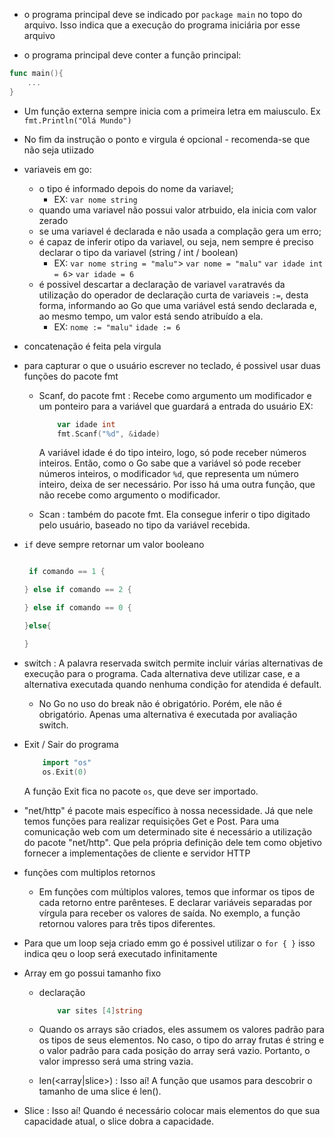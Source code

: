 * o programa principal deve se indicado por `package main` no topo do arquivo. Isso indica que a execução do programa iniciária por esse arquivo

* o programa principal deve conter a função principal: 

~~~go
func main(){
    ...
}
~~~

* Um função externa sempre inicia com a primeira letra em maiusculo. Ex `fmt.Println("Olá Mundo")`

* No fim da instrução o ponto e virgula é opcional - recomenda-se que não seja utiizado

* variaveis em go:
    * o tipo é informado depois do nome  da variavel;
        * EX: `var nome string`
    * quando uma variavel não possui valor atrbuido, ela inicia com valor zerado
    * se uma variavel é declarada e não usada a complação gera um erro;
    * é capaz de inferir otipo da variavel, ou seja, nem sempre é preciso declarar o tipo da variavel (string / int / boolean)
        * EX: `var nome string = "malu"`> `var nome = "malu"`
              `var idade int = 6`> `var idade = 6`
    * é possivel descartar a declaração de variavel `var`através da utilização do operador de declaração curta de variaveis `:=`, desta forma, informando ao Go que uma variável está sendo declarada e, ao mesmo tempo, um valor está sendo atribuído a ela.
        * EX: `nome := "malu"`
              `idade := 6`

* concatenação  é feita pela virgula 

*  para capturar o que o usuário escrever no teclado, é possivel usar duas funções do pacote fmt
    * Scanf, do pacote fmt : Recebe como argumento um modificador e um ponteiro para a variável que guardará a entrada do usuário
        EX:
        ~~~go
            var idade int
            fmt.Scanf("%d", &idade)
        ~~~
        
        A variável idade é do tipo inteiro, logo, só pode receber números inteiros. Então, como o Go sabe que a variável só pode receber números inteiros, o modificador `%d`, que representa um número inteiro, deixa de ser necessário. 
        Por isso há uma outra função, que não recebe como argumento o modificador.
    * Scan :  também do pacote fmt. Ela consegue inferir o tipo digitado pelo usuário, baseado no tipo da variável recebida.


* `if` deve sempre retornar um valor booleano

    ~~~go

     if comando == 1 {

    } else if comando == 2 {

    } else if comando == 0 {

    }else{

    }
    ~~~

* switch : A palavra reservada switch permite incluir várias alternativas de execução para o programa. Cada alternativa deve utilizar case, e a alternativa executada quando nenhuma condição for atendida é default.

    * No Go no uso do break não é obrigatório. Porém, ele não é obrigatório. Apenas uma alternativa é executada por avaliação switch.

* Exit / Sair  do programa
    ~~~go
        import "os"
        os.Exit(0)
    ~~~ 
     A função Exit fica no pacote `os`, que deve ser importado.


* "net/http" é pacote mais específico à nossa necessidade. Já que nele temos funções para realizar requisições Get e Post.
    Para uma comunicação web com um determinado site é necessário a utilização do pacote "net/http". Que pela própria definição dele tem como objetivo fornecer a implementações de cliente e servidor HTTP


* funções com multiplos retornos
    * Em funções com múltiplos valores, temos que informar os tipos de cada retorno entre parênteses. E declarar variáveis separadas por vírgula para receber os valores de saída. No exemplo, a função retornou valores para três tipos diferentes.


* Para que um loop seja criado emm go é possivel utilizar o `for { }` isso indica qeu o loop será executado infinitamente

* Array em go possui tamanho fixo
    * declaração 
        ~~~go
            var sites [4]string
        ~~~
    * Quando os arrays são criados, eles assumem os valores padrão para os tipos de seus elementos. No caso, o tipo do array frutas é string e o valor padrão para cada posição do array será vazio. Portanto, o valor impresso será uma string vazia.

    * len(<array|slice>) : Isso aí! A função que usamos para descobrir o tamanho de uma slice é len().

* Slice : Isso aí! Quando é necessário colocar mais elementos do que sua capacidade atual, o slice dobra a capacidade.